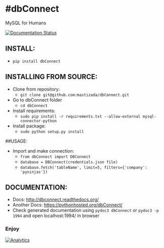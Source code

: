 #dbConnect
===
MySQL for Humans

[![Documentation Status](https://readthedocs.org/projects/dbconnect/badge/?version=latest)](https://readthedocs.org/projects/dbconnect/?badge=latest)

## INSTALL:
* ``pip install dbConnect``

## INSTALLING FROM SOURCE:
* Clone from repository:
  - ``git clone git@github.com:mastizada/dbConnect.git``
* Go to dbConnect folder
  - ``cd dbConnect``
* Install requirements:
  - ```sudo pip install -r requirements.txt --allow-external mysql-connector-python```
* Install package:
  - ``sudo python setup.py install``

##USAGE:
* Import and make connection:
    - ``from dbConnect import DBConnect``
    - ``database = DBConnect(credentials.json file)``
    - ``database.fetch('tableName', limit=5, filters={'company': 'pyninjas'})``

## DOCUMENTATION:
* Docs: http://dbconnect.readthedocs.org/
* Another Docs: https://pythonhosted.org/dbConnect/
* Check generated documentation using ``pydoc3 dbConnect`` or ``pydoc3 -p 1994`` and open localhost:1994/ in browser

### Enjoy

[![Analytics](https://ga-beacon.appspot.com/UA-36541010-2/dbConnect/Readme)](http://www.mastizada.com)
